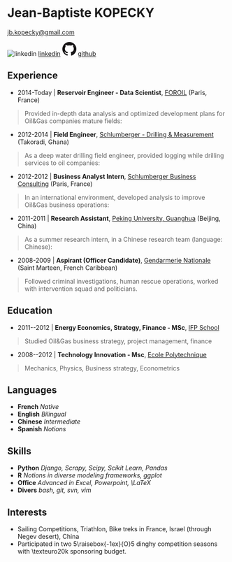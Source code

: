 Jean-Baptiste KOPECKY
======

jb.kopecky@gmail.com

![linkedin](https://static.licdn.com/scds/common/u/img/webpromo/btn\_in\_20x15.png)
[linkedin](https://www.linkedin.com/in/jbkopecky)
![github](https://raw.githubusercontent.com/ICI3D/ICI3D.github.io/master/images/GitHub-Logos/GitHub-Mark-32px.png)
[github](https://www.github.com/jbkopecky)

Experience
----------
* 2014-Today
| **Reservoir Engineer - Data Scientist**, [FOROIL](http://www.foroil.com) (Paris, France)
> Provided in-depth data analysis and optimized development plans for
Oil&Gas companies mature fields:

* 2012-2014
| **Field Engineer**, [Schlumberger - Drilling & Measurement](http://www.slb.com) (Takoradi, Ghana)
> As a deep water drilling field engineer, provided logging while drilling
services to oil companies:

* 2012-2012
| **Business Analyst Intern**, [Schlumberger Business Consulting](http://) (Paris, France)
> In an international environment, developed analysis to improve Oil&Gas
business operations:

* 2011-2011
| **Research Assistant**, [Peking University, Guanghua](http://english.pku.edu.cn) (Beijing, China)
> As a summer research intern, in a Chinese research team (language:
Chinese):

* 2008-2009
| **Aspirant (Officer Candidate)**, [Gendarmerie Nationale](http://www.gendarmerie.interieur.gouv.fr) (Saint Marteen, French Caribbean)
> Followed criminal investigations, human rescue operations, worked with
intervention squad and politicians.


Education
---------
* 2011--2012 | **Energy Economics, Strategy, Finance - MSc**,
  [IFP School](https://www.ifp-school.com)
> Studied Oil&Gas business strategy, project management, finance

* 2008--2012 | **Technology Innovation - Msc**,
  [Ecole Polytechnique](https://www.polytechnique.edu/en)
> Mechanics, Physics, Business strategy, Econometrics


Languages
------
* **French**
_Native_
* **English**
_Bilingual_
* **Chinese**
_Intermediate_
* **Spanish**
_Notions_

Skills
------
* **Python**
_Django, Scrapy, Scipy, Scikit Learn, Pandas_
* **R**
_Notions in diverse modeling frameworks, ggplot_
* **Office**
_Advanced in Excel, Powerpoint, \LaTeX_
* **Divers**
_bash, git, svn, vim_

Interests
---------
* Sailing Competitions, Triathlon, Bike treks in France, Israel (through
Negev desert), China
* Participated in two 5\raisebox{-1ex}{O}5 dinghy competition seasons with
\texteuro20k sponsoring budget.


